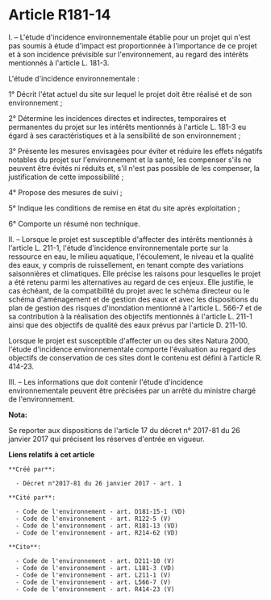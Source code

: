 # Article R181-14

I. – L'étude d'incidence environnementale établie pour un projet qui n'est pas soumis à étude d'impact est proportionnée à
l'importance de ce projet et à son incidence prévisible sur l'environnement, au regard des intérêts mentionnés à l'article L.
181-3.

L'étude d'incidence environnementale :

1° Décrit l'état actuel du site sur lequel le projet doit être réalisé et de son environnement ;

2° Détermine les incidences directes et indirectes, temporaires et permanentes du projet sur les intérêts mentionnés à
l'article L. 181-3 eu égard à ses caractéristiques et à la sensibilité de son environnement ;

3° Présente les mesures envisagées pour éviter et réduire les effets négatifs notables du projet sur l'environnement et la
santé, les compenser s'ils ne peuvent être évités ni réduits et, s'il n'est pas possible de les compenser, la justification
de cette impossibilité ;

4° Propose des mesures de suivi ;

5° Indique les conditions de remise en état du site après exploitation ;

6° Comporte un résumé non technique.

II. – Lorsque le projet est susceptible d'affecter des intérêts mentionnés à l'article L. 211-1, l'étude d'incidence
environnementale porte sur la ressource en eau, le milieu aquatique, l'écoulement, le niveau et la qualité des eaux, y
compris de ruissellement, en tenant compte des variations saisonnières et climatiques. Elle précise les raisons pour
lesquelles le projet a été retenu parmi les alternatives au regard de ces enjeux. Elle justifie, le cas échéant, de la
compatibilité du projet avec le schéma directeur ou le schéma d'aménagement et de gestion des eaux et avec les dispositions
du plan de gestion des risques d'inondation mentionné à l'article L. 566-7 et de sa contribution à la réalisation des
objectifs mentionnés à l'article L. 211-1 ainsi que des objectifs de qualité des eaux prévus par l'article D. 211-10.

Lorsque le projet est susceptible d'affecter un ou des sites Natura 2000, l'étude d'incidence environnementale comporte
l'évaluation au regard des objectifs de conservation de ces sites dont le contenu est défini à l'article R. 414-23.

III. – Les informations que doit contenir l'étude d'incidence environnementale peuvent être précisées par un arrêté du
ministre chargé de l'environnement.

**Nota:**

Se reporter aux dispositions de l'article 17 du décret n° 2017-81 du 26 janvier 2017 qui précisent les réserves d'entrée en
vigueur.

**Liens relatifs à cet article**

	**Créé par**:

	  - Décret n°2017-81 du 26 janvier 2017 - art. 1

	**Cité par**:

	  - Code de l'environnement - art. D181-15-1 (VD)
	  - Code de l'environnement - art. R122-5 (V)
	  - Code de l'environnement - art. R181-13 (VD)
	  - Code de l'environnement - art. R214-62 (VD)

	**Cite**:

	  - Code de l'environnement - art. D211-10 (V)
	  - Code de l'environnement - art. L181-3 (VD)
	  - Code de l'environnement - art. L211-1 (V)
	  - Code de l'environnement - art. L566-7 (V)
	  - Code de l'environnement - art. R414-23 (V)
